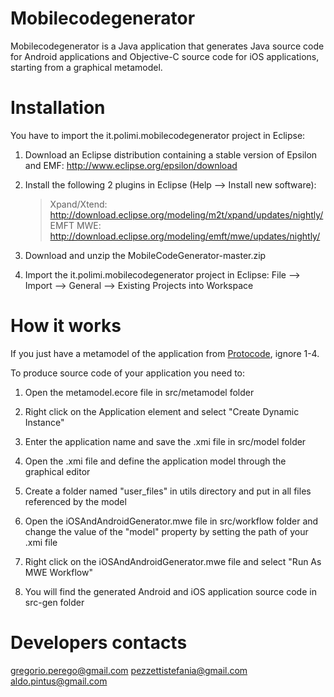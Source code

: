 # Mobilecodegenerator #

Mobilecodegenerator is a Java application that generates Java source code for Android applications and Objective-C source code for iOS applications, starting from a graphical metamodel.

# Installation #

You have to import the it.polimi.mobilecodegenerator project in Eclipse:

1. Download an Eclipse distribution containing a stable version of Epsilon and EMF: 
    http://www.eclipse.org/epsilon/download
  
2. Install the following 2 plugins in Eclipse (Help --> Install new software):
    > Xpand/Xtend:  http://download.eclipse.org/modeling/m2t/xpand/updates/nightly/
    > EMFT MWE:     http://download.eclipse.org/modeling/emft/mwe/updates/nightly/
  
3. Download and unzip the MobileCodeGenerator-master.zip

4. Import the it.polimi.mobilecodegenerator project in Eclipse:
    File --> Import --> General --> Existing Projects into Workspace


# How it works #

If you just have a metamodel of the application from [Protocode](https://github.com/aldopolimi/protocode), ignore 1-4.

To produce source code of your application you need to:

1. Open the metamodel.ecore file in src/metamodel folder

2. Right click on the Application element and select "Create Dynamic Instance"

3. Enter the application name and save the .xmi file in src/model folder

4. Open the .xmi file and define the application model through the graphical editor

5. Create a folder named "user_files" in utils directory and put in all files referenced by the model

4. Open the iOSAndAndroidGenerator.mwe file in src/workflow folder and change the value of the "model" property by setting the path of your .xmi file

5. Right click on the iOSAndAndroidGenerator.mwe file and select "Run As MWE Workflow"

6. You will find the generated Android and iOS application source code in src-gen folder


# Developers contacts #

gregorio.perego@gmail.com
pezzettistefania@gmail.com
aldo.pintus@gmail.com